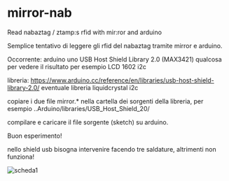 # mirror-nab
Read nabaztag / ztamp:s rfid with mir:ror and arduino

Semplice tentativo di leggere gli rfid del nabaztag tramite mirror e arduino.

Occorrente:
arduino uno 
USB Host Shield Library 2.0 (MAX3421)
qualcosa per vedere il risultato per esempio LCD 1602 i2c

libreria:
https://www.arduino.cc/reference/en/libraries/usb-host-shield-library-2.0/
eventuale libreria liquidcrystal i2c


copiare i due file mirror.* nella cartella dei sorgenti della libreria, per
esempio ..Arduino/libraries/USB_Host_Shield_20/

compilare e caricare il file sorgente (sketch) su arduino.

Buon esperimento!

nello shield usb bisogna intervenire facendo tre saldature, altrimenti non funziona!

![scheda1](https://github.com/ccarlo64/mirror-nab/assets/10571968/82d501e1-fe14-4bc3-8d58-ef9cd409096b)
